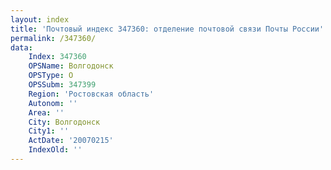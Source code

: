 ```yaml
---
layout: index
title: 'Почтовый индекс 347360: отделение почтовой связи Почты России'
permalink: /347360/
data:
    Index: 347360
    OPSName: Волгодонск
    OPSType: О
    OPSSubm: 347399
    Region: 'Ростовская область'
    Autonom: ''
    Area: ''
    City: Волгодонск
    City1: ''
    ActDate: '20070215'
    IndexOld: ''
---
```

